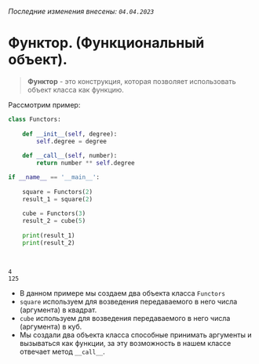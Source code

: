 *Последние изменения внесены: `04.04.2023`*



# Функтор. (Функциональный объект).

> **Функтор** - это конструкция, которая позволяет использовать объект класса как функцию.
    

Рассмотрим пример:


```python
class Functors:
    
    def __init__(self, degree):
        self.degree = degree
    
    def __call__(self, number):
        return number ** self.degree

if __name__ == '__main__':
    
    square = Functors(2)
    result_1 = square(2)
    
    cube = Functors(3)
    result_2 = cube(5)
    
    print(result_1)
    print(result_2)
    
    
```

    4
    125
    

* В данном примере мы создаем два объекта класса `Functors`
* `square` используем для возведения передаваемого в него числа (аргумента) в квадрат.
* `cube` используем для возведения передаваемого в него числа (аргумента) в куб.
* Мы создали два объекта класса способные принимать аргументы и вызываться как функции, за эту возможность в нашем классе отвечает метод `__call__`.


